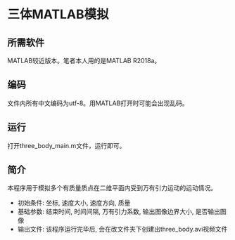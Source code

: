 # 三体MATLAB模拟

## 所需软件

MATLAB较近版本。笔者本人用的是MATLAB R2018a。

## 编码

文件内所有中文编码为utf-8。用MATLAB打开时可能会出现乱码。

## 运行

打开three_body_main.m文件，运行即可。

## 简介

本程序用于模拟多个有质量质点在二维平面内受到万有引力运动的运动情况。

- 初始条件: 坐标, 速度大小, 速度方向, 质量
- 基础参数: 结束时间, 时间间隔, 万有引力系数, 输出图像边界大小, 是否输出图像
- 输出文件: 该程序运行完毕后, 会在改文件夹下创建出three_body.avi视频文件